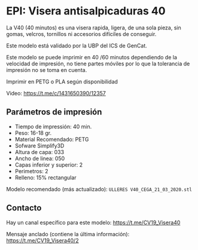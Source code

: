 # EPI: Visera antisalpicaduras 40

La V40 (40 minutos) es una visera rapida, ligera, de una sola pieza, sin gomas, velcros, tornillos ni accesorios difíciles de conseguir.

Este modelo está validado por la UBP del ICS de GenCat.

Este modelo se puede imprimir en 40 /60 minutos dependiendo de la velocidad de impresión, no tiene partes móviles por lo que la tolerancia de impresión no se toma en cuenta.

Imprimir en PETG o PLA según disponibilidad

Video: https://t.me/c/1431650390/12357

## Parámetros de impresión

* Tiempo de impressión: 40 min.
* Peso: 16-18 gr.
* Material Recomendado: PETG
* Sofware Simplify3D
* Altura de capa: 033
* Ancho de linea: 050
* Capas inferior y superior: 2
* Perimetros: 2
* Relleno: 15% rectangular

Modelo recomendado (más actualizado): `ULLERES V40_CEGA_21_03_2020.stl`

## Contacto

Hay un canal específico para este modelo: https://t.me/CV19_Visera40

Mensaje anclado (contiene la última información): https://t.me/CV19_Visera40/2
